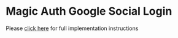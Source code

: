 # Magic Auth Google Social Login

Please [click here](https://magic.link/docs/auth/login-methods/social-logins/integration/social-providers/google) for full implementation instructions
